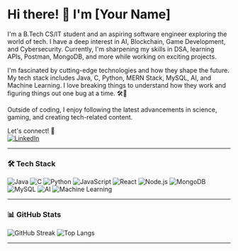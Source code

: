 # Hi there! 👋 I'm [Your Name]  

I'm a B.Tech CS/IT student and an aspiring software engineer exploring the world of tech. I have a deep interest in AI, Blockchain, Game Development, and Cybersecurity. Currently, I'm sharpening my skills in DSA, learning APIs, Postman, MongoDB, and more while working on exciting projects.  

I'm fascinated by cutting-edge technologies and how they shape the future. My tech stack includes Java, C, Python, MERN Stack, MySQL, AI, and Machine Learning. I love breaking things to understand how they work and figuring things out one bug at a time. 🛠️🐛  

Outside of coding, I enjoy following the latest advancements in science, gaming, and creating tech-related content.  

Let's connect! 🚀  
[![LinkedIn](https://img.shields.io/badge/LinkedIn-blue?style=for-the-badge&logo=linkedin)](https://www.linkedin.com/in/aleena-burney/)  


---

### 🛠️ Tech Stack
![Java](https://img.shields.io/badge/Java-ED8B00?style=for-the-badge&logo=java&logoColor=white)
![C](https://img.shields.io/badge/C-00599C?style=for-the-badge&logo=c&logoColor=white)
![Python](https://img.shields.io/badge/Python-3776AB?style=for-the-badge&logo=python&logoColor=white)
![JavaScript](https://img.shields.io/badge/JavaScript-F7DF1E?style=for-the-badge&logo=javascript&logoColor=black)
![React](https://img.shields.io/badge/React-61DAFB?style=for-the-badge&logo=react&logoColor=black)
![Node.js](https://img.shields.io/badge/Node.js-339933?style=for-the-badge&logo=nodedotjs&logoColor=white)
![MongoDB](https://img.shields.io/badge/MongoDB-4EA94B?style=for-the-badge&logo=mongodb&logoColor=white)
![MySQL](https://img.shields.io/badge/MySQL-4479A1?style=for-the-badge&logo=mysql&logoColor=white)
![AI](https://img.shields.io/badge/AI-000000?style=for-the-badge&logo=openai&logoColor=white)
![Machine Learning](https://img.shields.io/badge/Machine%20Learning-FF6F00?style=for-the-badge&logo=tensorflow&logoColor=white)

---

### 📊 GitHub Stats
![GitHub Streak](https://github-readme-streak-stats.herokuapp.com/?user=your-username&theme=dark)
![Top Langs](https://github-readme-stats.vercel.app/api/top-langs/?username=your-username&layout=compact&theme=dark)

---

